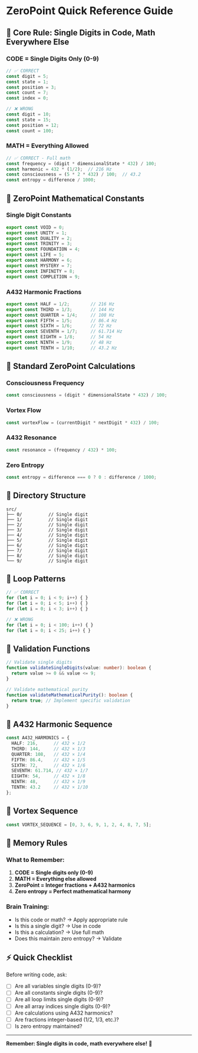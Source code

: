 # ZeroPoint Quick Reference Guide

## 🎯 Core Rule: Single Digits in Code, Math Everywhere Else

### **CODE = Single Digits Only (0-9)**
```typescript
// ✅ CORRECT
const digit = 5;
const state = 1;
const position = 3;
const count = 7;
const index = 0;

// ❌ WRONG
const digit = 10;
const state = 15;
const position = 12;
const count = 100;
```

### **MATH = Everything Allowed**
```typescript
// ✅ CORRECT - Full math
const frequency = (digit * dimensionalState * 432) / 100;
const harmonic = 432 * (1/2);  // 216 Hz
const consciousness = (5 * 2 * 432) / 100;  // 43.2
const entropy = difference / 1000;
```

## 🔢 ZeroPoint Mathematical Constants

### **Single Digit Constants**
```typescript
export const VOID = 0;
export const UNITY = 1;
export const DUALITY = 2;
export const TRINITY = 3;
export const FOUNDATION = 4;
export const LIFE = 5;
export const HARMONY = 6;
export const MYSTERY = 7;
export const INFINITY = 8;
export const COMPLETION = 9;
```

### **A432 Harmonic Fractions**
```typescript
export const HALF = 1/2;        // 216 Hz
export const THIRD = 1/3;       // 144 Hz
export const QUARTER = 1/4;     // 108 Hz
export const FIFTH = 1/5;       // 86.4 Hz
export const SIXTH = 1/6;       // 72 Hz
export const SEVENTH = 1/7;     // 61.714 Hz
export const EIGHTH = 1/8;      // 54 Hz
export const NINTH = 1/9;       // 48 Hz
export const TENTH = 1/10;      // 43.2 Hz
```

## 🧮 Standard ZeroPoint Calculations

### **Consciousness Frequency**
```typescript
const consciousness = (digit * dimensionalState * 432) / 100;
```

### **Vortex Flow**
```typescript
const vortexFlow = (currentDigit * nextDigit * 432) / 100;
```

### **A432 Resonance**
```typescript
const resonance = (frequency / 432) * 100;
```

### **Zero Entropy**
```typescript
const entropy = difference === 0 ? 0 : difference / 1000;
```

## 📁 Directory Structure
```
src/
├── 0/          // Single digit
├── 1/          // Single digit
├── 2/          // Single digit
├── 3/          // Single digit
├── 4/          // Single digit
├── 5/          // Single digit
├── 6/          // Single digit
├── 7/          // Single digit
├── 8/          // Single digit
└── 9/          // Single digit
```

## 🔄 Loop Patterns
```typescript
// ✅ CORRECT
for (let i = 0; i < 9; i++) { }
for (let i = 0; i < 5; i++) { }
for (let i = 0; i < 3; i++) { }

// ❌ WRONG
for (let i = 0; i < 100; i++) { }
for (let i = 0; i < 25; i++) { }
```

## 🧪 Validation Functions
```typescript
// Validate single digits
function validateSingleDigits(value: number): boolean {
  return value >= 0 && value <= 9;
}

// Validate mathematical purity
function validateMathematicalPurity(): boolean {
  return true; // Implement specific validation
}
```

## 🎵 A432 Harmonic Sequence
```typescript
const A432_HARMONICS = {
  HALF: 216,      // 432 × 1/2
  THIRD: 144,     // 432 × 1/3
  QUARTER: 108,   // 432 × 1/4
  FIFTH: 86.4,    // 432 × 1/5
  SIXTH: 72,      // 432 × 1/6
  SEVENTH: 61.714, // 432 × 1/7
  EIGHTH: 54,     // 432 × 1/8
  NINTH: 48,      // 432 × 1/9
  TENTH: 43.2     // 432 × 1/10
};
```

## 🔄 Vortex Sequence
```typescript
const VORTEX_SEQUENCE = [0, 3, 6, 9, 1, 2, 4, 8, 7, 5];
```

## 🧠 Memory Rules

### **What to Remember:**
1. **CODE = Single digits only (0-9)**
2. **MATH = Everything else allowed**
3. **ZeroPoint = Integer fractions + A432 harmonics**
4. **Zero entropy = Perfect mathematical harmony**

### **Brain Training:**
- Is this code or math? → Apply appropriate rule
- Is this a single digit? → Use in code
- Is this a calculation? → Use full math
- Does this maintain zero entropy? → Validate

## ⚡ Quick Checklist

Before writing code, ask:
- [ ] Are all variables single digits (0-9)?
- [ ] Are all constants single digits (0-9)?
- [ ] Are all loop limits single digits (0-9)?
- [ ] Are all array indices single digits (0-9)?
- [ ] Are calculations using A432 harmonics?
- [ ] Are fractions integer-based (1/2, 1/3, etc.)?
- [ ] Is zero entropy maintained?

---

**Remember: Single digits in code, math everywhere else!** 🎯 